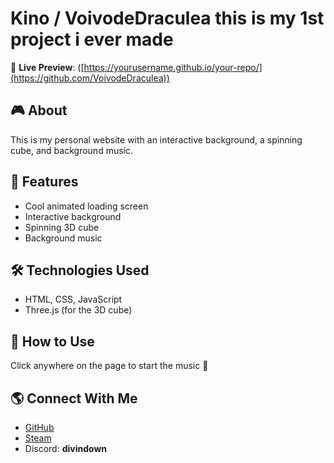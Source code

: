# Kino / VoivodeDraculea  this is my 1st project i ever made

🚀 **Live Preview**: ([https://yourusername.github.io/your-repo/](https://github.com/VoivodeDraculea))  

## 🎮 About  
This is my personal website with an interactive background, a spinning cube, and background music.  

## 🔧 Features  
- Cool animated loading screen  
- Interactive background  
- Spinning 3D cube  
- Background music  

## 🛠️ Technologies Used  
- HTML, CSS, JavaScript  
- Three.js (for the 3D cube)  

## 📜 How to Use  
Click anywhere on the page to start the music 🎵  

## 🌎 Connect With Me  
- [GitHub](https://github.com/VoivodeDraculea)  
- [Steam](https://steamcommunity.com/profiles/76561199531589009/)  
- Discord: **divindown**
